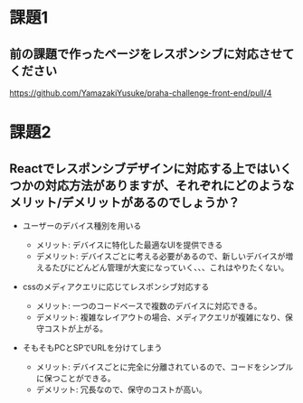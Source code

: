# 課題1
## 前の課題で作ったページをレスポンシブに対応させてください
https://github.com/YamazakiYusuke/praha-challenge-front-end/pull/4

# 課題2
## Reactでレスポンシブデザインに対応する上ではいくつかの対応方法がありますが、それぞれにどのようなメリット/デメリットがあるのでしょうか？
- ユーザーのデバイス種別を用いる
  - メリット: デバイスに特化した最適なUIを提供できる
  - デメリット: デバイスごとに考える必要があるので、新しいデバイスが増えるたびにどんどん管理が大変になっていく、、、これはやりたくない。

- cssのメディアクエリに応じてレスポンシブ対応する
  - メリット: 一つのコードベースで複数のデバイスに対応できる。
  - デメリット: 複雑なレイアウトの場合、メディアクエリが複雑になり、保守コストが上がる。

- そもそもPCとSPでURLを分けてしまう
  - メリット: デバイスごとに完全に分離されているので、コードをシンプルに保つことができる。
  - デメリット: 冗長なので、保守のコストが高い。
